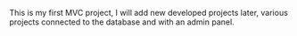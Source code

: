 This is my first MVC project, I will add new developed projects later, various projects connected to the database and with an admin panel.
